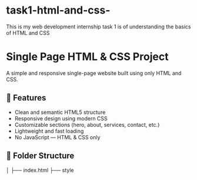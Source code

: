 # task1-html-and-css-
This is my web development internship task 1 is of understanding the basics of HTML and CSS 
# Single Page HTML & CSS Project

A simple and responsive single-page website built using only HTML and CSS.

## 🚀 Features

- Clean and semantic HTML5 structure
- Responsive design using modern CSS
- Customizable sections (hero, about, services, contact, etc.)
- Lightweight and fast loading
- No JavaScript — HTML & CSS only

## 📂 Folder Structure

│
├── index.html
├── style
